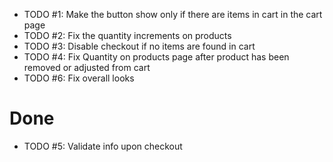- TODO #1: Make the button show only if there are items in cart in the cart page
- TODO #2: Fix the quantity increments on products
- TODO #3: Disable checkout if no items are found in cart
- TODO #4: Fix Quantity on products page after product has been removed or adjusted from cart
- TODO #6: Fix overall looks

# Done

- TODO #5: Validate info upon checkout
